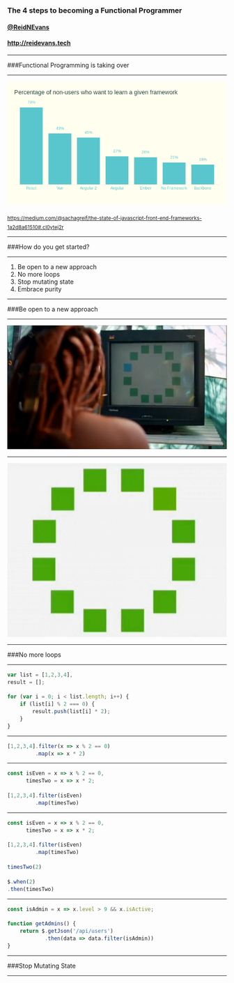 ### The 4 steps to becoming a Functional Programmer
#### [@ReidNEvans](http://twitter.com/ReidNEvans)
#### http://reidevans.tech

---

###Functional Programming is taking over

---

![wantToLearn](images\wantToLearn.png)


<sub>https://medium.com/@sachagreif/the-state-of-javascript-front-end-frameworks-1a2d8a61510#.cl0ytej2r</sub>

---

###How do you get started?

---

1. Be open to a new approach
2. No more loops
3. Stop mutating state
4. Embrace purity

---

###Be open to a new approach

---

![bluebox](images\bluebox.jpg)

---

![greenbox](images\greenbox.jpg)

---

###No more loops

---

```js
var list = [1,2,3,4],
result = [];
        
for (var i = 0; i < list.length; i++) {
    if (list[i] % 2 === 0) {
        result.push(list[i] * 2);
    }
}
```

---

```js
[1,2,3,4].filter(x => x % 2 == 0)
         .map(x => x * 2)
```

---

```js
const isEven = x => x % 2 == 0,
      timesTwo = x => x * 2;
        
[1,2,3,4].filter(isEven)
         .map(timesTwo)
```

---

```js
const isEven = x => x % 2 == 0,
      timesTwo = x => x * 2;

[1,2,3,4].filter(isEven)
         .map(timesTwo)

timesTwo(2)
  
$.when(2)
.then(timesTwo)
```

---

```js
const isAdmin = x => x.level > 9 && x.isActive;

function getAdmins() {
    return $.getJson('/api/users')
            .then(data => data.filter(isAdmin))
}
```

---

###Stop Mutating State

---



